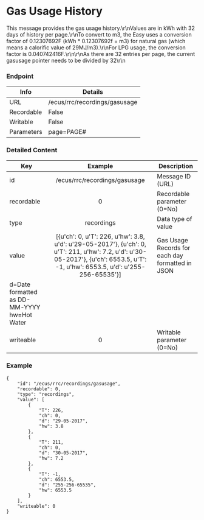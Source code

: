 # Gas Usage History

This message provides the gas usage history.\r\nValues are in kWh with 32 days of history per page.\r\nTo convert to m3, the Easy uses a conversion factor of 0.12307692F (kWh * 0.12307692f = m3) for natural gas (which means a calorific value of 29MJ/m3).\r\nFor LPG usage, the conversion factor is 0.040742416F.\r\n\r\nAs there are 32 entries per page, the current gasusage pointer needs to be divided by 32\r\n

### Endpoint

| Info  | Details |
| ------------- | ------------- |
| URL   | /ecus/rrc/recordings/gasusage   |
| Recordable   | False   |
| Writable   | False   |
| Parameters  | page=PAGE# |

### Detailed Content

|  Key  | Example | Description |
| ------------- | :------: | ------------------------------ |
|  id | /ecus/rrc/recordings/gasusage | Message ID (URL) |
|  recordable | 0 | Recordable parameter (0=No) |
|  type | recordings | Data type of value |
|  value | [{u'ch': 0, u'T': 226, u'hw': 3.8, u'd': u'29-05-2017'}, {u'ch': 0, u'T': 211, u'hw': 7.2, u'd': u'30-05-2017'}, {u'ch': 6553.5, u'T': -1, u'hw': 6553.5, u'd': u'255-256-65535'}] | Gas Usage Records for each day formatted in JSON
 d=Date formatted as DD-MM-YYYY hw=Hot Water |
|  writeable | 0 | Writable parameter (0=No) |



### Example
```
{
    "id": "/ecus/rrc/recordings/gasusage",
    "recordable": 0,
    "type": "recordings",
    "value": [
        {
            "T": 226,
            "ch": 0,
            "d": "29-05-2017",
            "hw": 3.8
        },
        {
            "T": 211,
            "ch": 0,
            "d": "30-05-2017",
            "hw": 7.2
        },
        {
            "T": -1,
            "ch": 6553.5,
            "d": "255-256-65535",
            "hw": 6553.5
        }
    ],
    "writeable": 0
}
```
